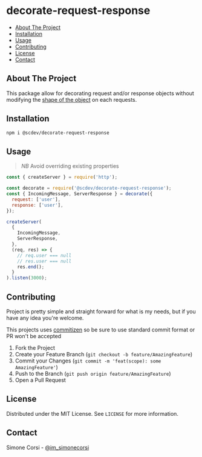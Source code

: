 # decorate-request-response

<!-- toc -->

- [About The Project](#about-the-project)
- [Installation](#installation)
- [Usage](#usage)
- [Contributing](#contributing)
- [License](#license)
- [Contact](#contact)

<!-- tocstop -->

## About The Project

This package allow for decorating request and/or response objects without modifying the [shape of the object](https://mathiasbynens.be/notes/shapes-ics) on each requests.

<!-- GETTING STARTED -->

## Installation

```sh
npm i @scdev/decorate-request-response
```

<!-- USAGE EXAMPLES -->

## Usage

> _NB_ Avoid overriding existing properties

```js
const { createServer } = require('http');

const decorate = require('@scdev/decorate-request-response');
const { IncomingMessage, ServerResponse } = decorate({
  request: ['user'],
  response: ['user'],
});

createServer(
  {
    IncomingMessage,
    ServerResponse,
  },
  (req, res) => {
    // req.user === null
    // res.user === null
    res.end();
  }
).listen(3000);
```

<!-- CONTRIBUTING -->

## Contributing

Project is pretty simple and straight forward for what is my needs, but if you have any idea you're welcome.

This projects uses [commitizen](https://github.com/commitizen/cz-cli) so be sure to use standard commit format or PR won't be accepted

1. Fork the Project
2. Create your Feature Branch (`git checkout -b feature/AmazingFeature`)
3. Commit your Changes (`git commit -m 'feat(scope): some AmazingFeature'`)
4. Push to the Branch (`git push origin feature/AmazingFeature`)
5. Open a Pull Request

<!-- LICENSE -->

## License

Distributed under the MIT License. See `LICENSE` for more information.

<!-- CONTACT -->

## Contact

Simone Corsi - [@im_simonecorsi](https://twitter.com/im_simonecorsi)
